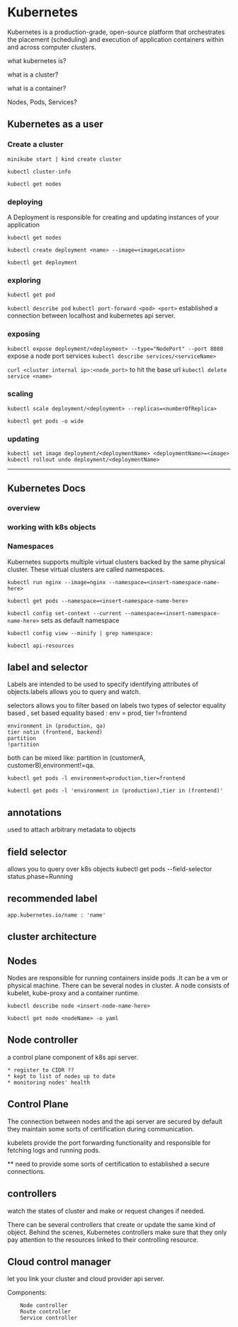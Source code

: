 # Kubernetes

Kubernetes is a production-grade, open-source platform that orchestrates the placement (scheduling) and execution of application containers within and across computer clusters.

what kubernetes is?

what is a cluster?

what is a container?

Nodes, Pods, Services?

## Kubernetes as a user

### Create a cluster

`minikube start | kind create cluster`

`kubectl cluster-info`

`kubectl get nodes`

### deploying

A Deployment is responsible for creating and updating instances of your application

`kubectl get nodes`

`kubectl create deployment <name> --image=<imageLocation>`

`kubectl get deployment`

### exploring

`kubectl get pod`

`kubectl describe pod`
`kubectl port-forward <pod> <port>` established a connection between localhost and kubernetes api server.

### exposing

`kubectl expose deployment/<deployment> --type="NodePort" --port 8080` expose a node port services
`kubectl describe services/<serviceName>`

`curl <cluster internal ip>:<node_port>` to hit the base url
`kubectl delete service <name>`

### scaling

`kubectl scale deployment/<deployment> --replicas=<numberOfReplica>`

`kubectl get pods -o wide`

### updating

`kubectl set image deployment/<deploymentName> <deploymentName>=<image>`
`kubectl rollout undo deployment/<deploymentName>`

-----------

## Kubernetes Docs

### overview

### working with k8s objects

### Namespaces

Kubernetes supports multiple virtual clusters backed by the same physical cluster. These virtual clusters are called namespaces.

`kubectl run nginx --image=nginx --namespace=<insert-namespace-name-here>`

`kubectl get pods --namespace=<insert-namespace-name-here>`

`kubectl config set-context --current --namespace=<insert-namespace-name-here>` sets as default namespace

`kubectl config view --minify | grep namespace:`

`kubectl api-resources`

## label and selector

Labels are intended to be used to specify identifying attributes of objects.labels allows you to query and watch.

selectors allows you to  filter based on labels
two types of selector equality based , set based
equality based : env = prod, tier !=frontend

    environment in (production, qa)
    tier notin (frontend, backend)
    partition
    !partition
both can be mixed like:  partition in (customerA, customerB),environment!=qa.

`kubectl get pods -l environment=production,tier=frontend`

`kubectl get pods -l 'environment in (production),tier in (frontend)'`

## annotations

used to attach arbitrary metadata to objects

## field selector

allows you to query over k8s objects
kubectl get pods --field-selector status.phase=Running

## recommended label

`app.kubernetes.io/name : 'name'`

## cluster architecture

## Nodes

Nodes are responsible for running containers inside pods .It can be a vm or physical machine. There can be several nodes in cluster. A node consists of kubelet, kube-proxy and a container runtime.

`kubectl describe node <insert-node-name-here>`

`kubectl get node <nodeName> -o yaml`

## Node controller

a control plane component of k8s api server.

    * register to CIDR ??
    * kept to list of nodes up to date 
    * monitoring nodes' health

## Control Plane

The connection between nodes and the api server are secured by default they maintain some sorts of certification during communication.

kubelets provide the port forwarding functionality and responsible for fetching logs and running pods.

** need to provide some sorts of certification to established a secure connections.

## controllers

watch the states of cluster and make or request changes if needed.

There can be several controllers that create or update the same kind of object. Behind the scenes, Kubernetes controllers make sure that they only pay attention to the resources linked to their controlling resource.

## Cloud control manager

let you link your cluster and cloud provider api server.

Components:

        Node controller
        Route controller
        Service controller

